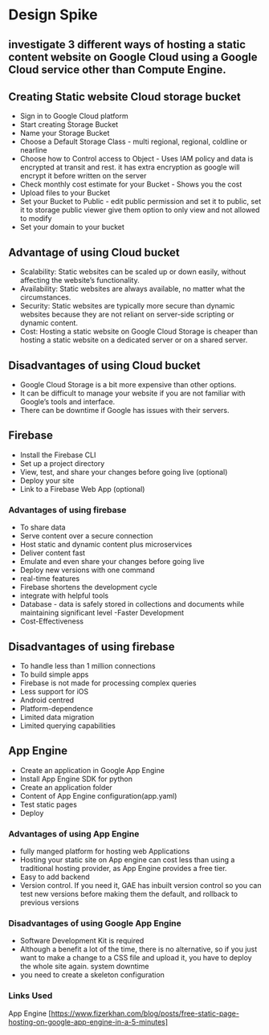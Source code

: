 # Design Spike
## investigate 3 different ways of hosting a static content website on Google Cloud using a Google Cloud service other than Compute Engine.

## Creating Static website Cloud storage bucket 
- Sign in to Google Cloud platform 
- Start creating Storage Bucket
- Name your Storage Bucket
- Choose a Default Storage Class - multi regional, regional, coldline or nearline 
- Choose how to Control access to Object - Uses IAM policy and data is encrypted at transit and rest. it has extra encryption as google will encrypt it before written on the server 
- Check monthly cost estimate for your Bucket - Shows you the cost 
- Upload files to your Bucket 
- Set your Bucket to Public - edit public permission and set it to public, set it to storage public viewer give them option to only view and not allowed to modify 
- Set your domain to your bucket


## Advantage of using Cloud bucket 
- Scalability: Static websites can be scaled up or down easily, without affecting the website’s functionality.
- Availability: Static websites are always available, no matter what the circumstances.
- Security: Static websites are typically more secure than dynamic websites because they are not reliant on server-side scripting or dynamic content.
- Cost: Hosting a static website on Google Cloud Storage is cheaper than hosting a static website on a dedicated server or on a shared server.

## Disadvantages of using Cloud bucket 
- Google Cloud Storage is a bit more expensive than other options.
- It can be difficult to manage your website if you are not familiar with Google’s tools and interface.
- There can be downtime if Google has issues with their servers.

## Firebase 
- Install the Firebase CLI
- Set up a project directory
- View, test, and share your changes before going live (optional)
- Deploy your site
- 	Link to a Firebase Web App (optional)

### Advantages of using firebase
- To share data
- Serve content over a secure connection
- Host static and dynamic content plus microservices
- Deliver content fast
- Emulate and even share your changes before going live
- Deploy new versions with one command
- real-time features
- Firebase shortens the development cycle
- integrate with helpful tools
- Database - data is safely stored in collections and documents while maintaining significant level 
-Faster Development 
- Cost-Effectiveness 


## Disadvantages of using firebase
- To handle less than 1 million connections
- To build simple apps
- Firebase is not made for processing complex queries
- Less support for iOS
- Android centred
- Platform-dependence
- Limited data migration
- Limited querying capabilities

## App Engine
- Create an application in Google App Engine
- Install App Engine SDK for python 
- Create an application folder
- Content of App Engine configuration(app.yaml)
- Test static pages
- Deploy

### Advantages of using App Engine
- fully manged platform for hosting web Applications 
- Hosting your static site on App engine can cost less than using a traditional hosting provider, as App Engine provides a free tier.
- Easy to add backend
- Version control. If you need it, GAE has inbuilt version control so you can test new versions before making them the default, and rollback to previous versions 

### Disadvantages of using Google App Engine
- Software Development Kit is required
- Although a benefit a lot of the time, there is no alternative, so if you just want to make a change to a CSS file and upload it, you have to deploy the whole site again. system downtime
- you need to create a skeleton configuration


### Links Used 
App Engine [https://www.fizerkhan.com/blog/posts/free-static-page-hosting-on-google-app-engine-in-a-5-minutes]

